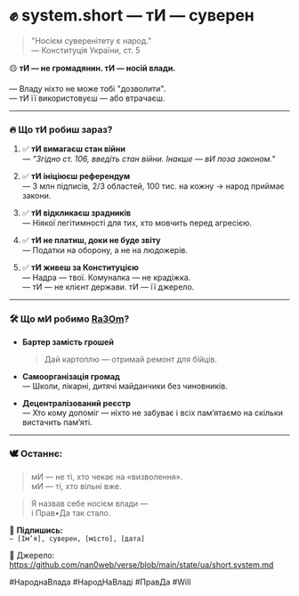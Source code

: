 # ✊ system.short — тИ — суверен

> "Носієм суверенітету є народ."  
> — Конституція України, ст. 5

🟡 **тИ — не громадянин. тИ — носій влади.**  

— Владу ніхто не може тобі "дозволити".  
— тИ її використовуєш — або втрачаєш.

---

### 🔥 Що тИ робиш зараз?

1. ✅ **тИ вимагаєш стан війни**  
   — *"Згідно ст. 106, введіть стан війни. Інакше — вИ поза законом."*

2. ✅ **тИ ініціюєш референдум**  
   — 3 млн підписів, 2/3 областей, 100 тис. на кожну → народ приймає закони.

3. ✅ **тИ відкликаєш зрадників**  
   — Ніякої легітимності для тих, хто мовчить перед агресією.

4. ✅ **тИ не платиш, доки не буде звіту**  
   — Податки на оборону, а не на людожерів.

5. ✅ **тИ живеш за Конституцією**  
   — Надра — твої. Комуналка — не крадіжка.  
   — тИ — не клієнт держави. тИ — її джерело.

---

### 🛠️ Що мИ робимо [Rа3Om](/dictionary/Ra/Ra3Om.md)?

- **Бартер замість грошей**  
  > Дай картоплю — отримай ремонт для бійців.

- **Самоорганізація громад**  
  — Школи, лікарні, дитячі майданчики без чиновників.

- **Децентралізований реєстр**  
  — Хто кому допоміг — ніхто не забуває і всіх памʼятаємо на скільки вистачить памʼяті.

---

### 🕊️ Останнє:

> мИ — не ті, хто чекає на «визволення».  
> мИ — ті, хто вільні вже.

> Я назвав себе носієм влади —  
> і Прав•Да так стало.

📌 **Підпишись:**  
`— [Ім’я], суверен, [місто], [дата]`

🔗 Джерело: https://github.com/nan0web/verse/blob/main/state/ua/short.system.md

#НароднаВлада #НародНаВладі #ПравДа #Will
